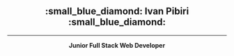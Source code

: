 
<h2 align = "center" >:small_blue_diamond: Ivan Pibiri :small_blue_diamond:</h2>

***

<p align = "center"><strong>Junior Full Stack Web Developer</strong></p>


